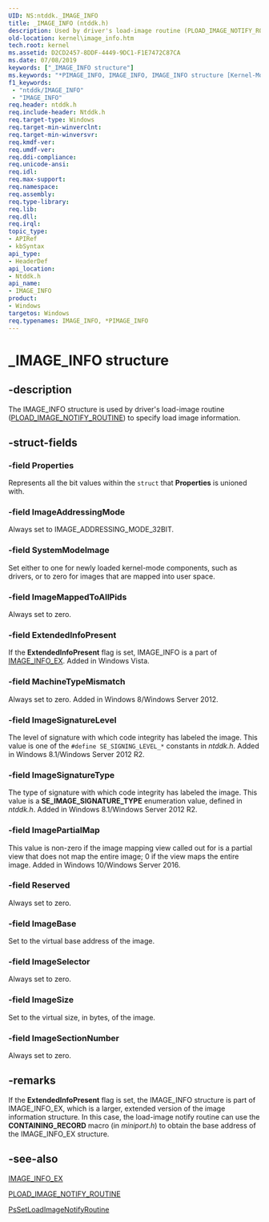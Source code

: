 ```yaml
---
UID: NS:ntddk._IMAGE_INFO
title: _IMAGE_INFO (ntddk.h)
description: Used by driver's load-image routine (PLOAD_IMAGE_NOTIFY_ROUTINE) to specify image information.
old-location: kernel\image_info.htm
tech.root: kernel
ms.assetid: D2CD2457-8DDF-4449-9DC1-F1E7472C87CA
ms.date: 07/08/2019
keywords: ["_IMAGE_INFO structure"]
ms.keywords: "*PIMAGE_INFO, IMAGE_INFO, IMAGE_INFO structure [Kernel-Mode Driver Architecture], PIMAGE_INFO, PIMAGE_INFO structure pointer [Kernel-Mode Driver Architecture], _IMAGE_INFO, kernel.image_info, ntddk/IMAGE_INFO, ntddk/PIMAGE_INFO"
f1_keywords:
 - "ntddk/IMAGE_INFO"
 - "IMAGE_INFO"
req.header: ntddk.h
req.include-header: Ntddk.h
req.target-type: Windows
req.target-min-winverclnt: 
req.target-min-winversvr: 
req.kmdf-ver: 
req.umdf-ver: 
req.ddi-compliance: 
req.unicode-ansi: 
req.idl: 
req.max-support: 
req.namespace: 
req.assembly: 
req.type-library: 
req.lib: 
req.dll: 
req.irql: 
topic_type:
- APIRef
- kbSyntax
api_type:
- HeaderDef
api_location:
- Ntddk.h
api_name:
- IMAGE_INFO
product:
- Windows
targetos: Windows
req.typenames: IMAGE_INFO, *PIMAGE_INFO
---
```


# _IMAGE_INFO structure

## -description

The IMAGE_INFO structure is used by driver's load-image routine ([PLOAD_IMAGE_NOTIFY_ROUTINE](https://docs.microsoft.com/windows-hardware/drivers/ddi/ntddk/nc-ntddk-pload_image_notify_routine)) to specify load image information.

## -struct-fields

### -field Properties

Represents all the bit values within the ```struct``` that **Properties** is unioned with.

### -field ImageAddressingMode

Always set to IMAGE_ADDRESSING_MODE_32BIT.

### -field SystemModeImage

Set either to one for newly loaded kernel-mode components, such as drivers, or to zero for images that are mapped into user space.

### -field ImageMappedToAllPids

Always set to zero.

### -field ExtendedInfoPresent

If the **ExtendedInfoPresent** flag is set, IMAGE_INFO is a part of [IMAGE_INFO_EX](https://docs.microsoft.com/windows-hardware/drivers/ddi/ntddk/ns-ntddk-_image_info_ex). Added in Windows Vista.

### -field MachineTypeMismatch

Always set to zero. Added in Windows 8/Windows Server 2012.

### -field ImageSignatureLevel

The level of signature with which code integrity has labeled the image. This value is one of the ```#define SE_SIGNING_LEVEL_*``` constants in *ntddk.h*. Added in Windows 8.1/Windows Server 2012 R2.

### -field ImageSignatureType

The type of signature with which code integrity has labeled the image. This value is a **SE_IMAGE_SIGNATURE_TYPE** enumeration value,  defined in *ntddk.h*. Added in Windows 8.1/Windows Server 2012 R2.

### -field ImagePartialMap

This value is non-zero if the image mapping view called out for is a partial view that does not map the entire image; 0 if the view maps the entire image. Added in Windows 10/Windows Server 2016.

### -field Reserved

Always set to zero.

### -field ImageBase

Set to the virtual base address of the image.

### -field ImageSelector

Always set to zero.

### -field ImageSize

Set to the virtual size, in bytes, of the image.

### -field ImageSectionNumber

Always set to zero.

## -remarks

If the **ExtendedInfoPresent** flag is set, the IMAGE_INFO structure is part of IMAGE_INFO_EX, which is a larger, extended version of the image information structure. In this case, the load-image notify routine can use the **CONTAINING_RECORD** macro (in *miniport.h*) to obtain the base address of the IMAGE_INFO_EX structure.

## -see-also

[IMAGE_INFO_EX](https://docs.microsoft.com/windows-hardware/drivers/ddi/ntddk/ns-ntddk-_image_info_ex)

[PLOAD_IMAGE_NOTIFY_ROUTINE](https://docs.microsoft.com/windows-hardware/drivers/ddi/ntddk/nc-ntddk-pload_image_notify_routine)

[PsSetLoadImageNotifyRoutine](https://docs.microsoft.com/windows-hardware/drivers/ddi/ntddk/nf-ntddk-pssetloadimagenotifyroutine)

